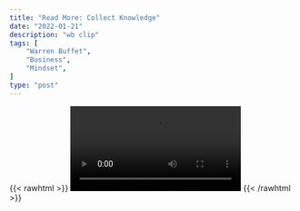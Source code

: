 ```yaml
---
title: "Read More: Collect Knowledge"
date: "2022-01-21"
description: "wb clip"
tags: [
    "Warren Buffet",
    "Business",
    "Mindset",
]
type: "post"
---
```

{{< rawhtml >}}
    <video width="auto" height="auto" controls>
        <source src="https://clips.dev00ps.com/Warren%20Buffet/read_lots.mp4" type="video/mp4"> 
    </video>
{{< /rawhtml >}}